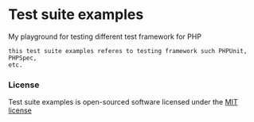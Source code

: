 # Test suite examples

My playground for testing different test framework for PHP

	this test suite examples referes to testing framework such PHPUnit, PHPSpec, 
	etc. 

### License

Test suite examples is open-sourced software licensed under the [MIT license](http://opensource.org/licenses/MIT)
